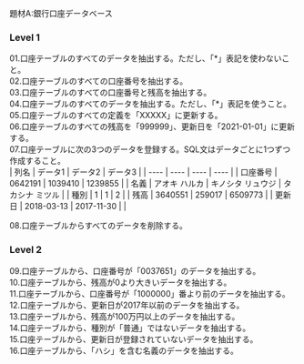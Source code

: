 題材A:銀行口座データベース<br>

### Level 1<br>
01.口座テーブルのすべてのデータを抽出する。ただし、「\*」表記を使わないこと。<br>
02.口座テーブルのすべての口座番号を抽出する。<br>
03.口座テーブルのすべての口座番号と残高を抽出する。<br>
04.口座テーブルのすべてのデータを抽出する。ただし、「\*」表記を使うこと。<br>
05.口座テーブルのすべての定義を「XXXXX」に更新する。<br>
06.口座テーブルのすべての残高を「999999」、更新日を「2021-01-01」に更新する。<br>
07.口座テーブルに次の3つのデータを登録する。SQL文はデータごとに1つずつ作成すること。<br>
| 列名 | データ1 | データ2 | データ3 |
| ---- | ---- | ---- | ---- |
| 口座番号 | 0642191 | 1039410 | 1239855 |
| 名義 | アオキ ハルカ | キノシタ リュウジ | タカシナ ミツル |
| 種別 | 1 | 1 | 2 |
| 残高 | 3640551 | 259017 | 6509773 |
| 更新日 | 2018-03-13 | 2017-11-30 |  |

08.口座テーブルからすべてのデータを削除する。<br>

### Level 2<br>
09.口座テーブルから、口座番号が「0037651」のデータを抽出する。<br>
10.口座テーブルから、残高が0より大きいデータを抽出する。<br>
11.口座テーブルから、口座番号が「1000000」番より前のデータを抽出する。<br>
12.口座テーブルから、更新日が2017年以前のデータを抽出する。<br>
13.口座テーブルから、残高が100万円以上のデータを抽出する。<br>
14.口座テーブルから、種別が「普通」ではないデータを抽出する。<br>
15.口座テーブルから、更新日が登録されていないデータを抽出する。<br>
16.口座テーブルから、「ハシ」を含む名義のデータを抽出する。<br>
